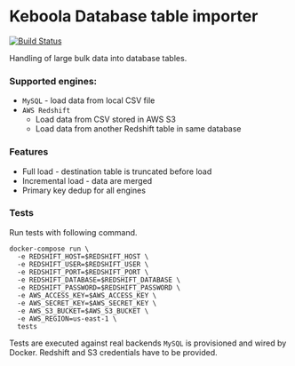 # Keboola Database table importer 
[![Build Status](https://travis-ci.org/keboola/php-db-import.svg?branch=master)](https://travis-ci.org/keboola/php-db-import)

Handling of large bulk data into database tables.

### Supported engines:
- `MySQL` - load data from local CSV file
- `AWS Redshift`
  - Load data from CSV stored in AWS S3
  - Load data from another Redshift table in same database

### Features
- Full load - destination table is truncated before load
- Incremental load - data are merged
- Primary key dedup for all engines

### Tests
Run tests with following command.

```
docker-compose run \
  -e REDSHIFT_HOST=$REDSHIFT_HOST \
  -e REDSHIFT_USER=$REDSHIFT_USER \
  -e REDSHIFT_PORT=$REDSHIFT_PORT \
  -e REDSHIFT_DATABASE=$REDSHIFT_DATABASE \
  -e REDSHIFT_PASSWORD=$REDSHIFT_PASSWORD \
  -e AWS_ACCESS_KEY=$AWS_ACCESS_KEY \
  -e AWS_SECRET_KEY=$AWS_SECRET_KEY \
  -e AWS_S3_BUCKET=$AWS_S3_BUCKET \
  -e AWS_REGION=us-east-1 \
  tests
```

Tests are executed against real backends `MySQL` is provisioned and wired by Docker. Redshift and S3 credentials have to be provided.
